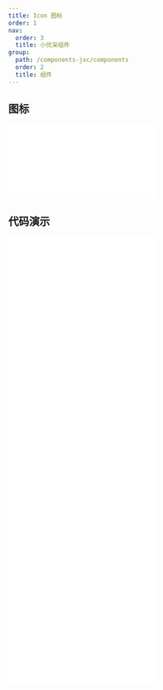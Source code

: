 ```yaml
---
title: Icon 图标
order: 1
nav:
  order: 3
  title: 小优采组件
group:
  path: /components-jxc/components
  order: 2
  title: 组件
---
```


## 图标

<div>
<embed src="@docs-common/icon/index.md"></embed>
</div>
        
## 代码演示

<Row gutter=8>

  <Col span=12>
    
  <div class="code-box"><embed src="@abiz-rc-jxc/icon/demo/basic-icon-jxc.md"></embed></div>
          
  <div class="code-box"><embed src="@abiz-rc-jxc/icon/demo/custom-icon-jxc.md"></embed></div>
          
  <div class="code-box"><embed src="@abiz-rc-jxc/icon/demo/scriptUrl-icon-jxc.md"></embed></div>
          
  </Col>
          
  <Col span=12>
    
  <div class="code-box"><embed src="@abiz-rc-jxc/icon/demo/two-tone-icon-jxc.md"></embed></div>
          
  <div class="code-box"><embed src="@abiz-rc-jxc/icon/demo/iconfont-icon-jxc.md"></embed></div>
          
  </Col>
          
</Row>
        
<div><embed src="@docs-common/icon/index-api.md"></embed><div>
        